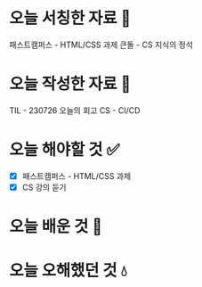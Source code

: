 # 오늘 서칭한 자료 📖
패스트캠퍼스 - HTML/CSS 과제
큰돌 - CS 지식의 정석

# 오늘 작성한 자료 📃
TIL - 230726 오늘의 회고
CS - CI/CD
# 오늘 해야할 것 ✅
- [x] 패스트캠퍼스 - HTML/CSS 과제
- [x] CS 강의 듣기

# 오늘 배운 것 🌈
# 오늘 오해했던 것 💧


